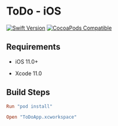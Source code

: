 
 # ToDo - iOS

[![Swift Version][swift-image]][swift-url] [![CocoaPods Compatible](https://img.shields.io/cocoapods/v/Alamofire.svg)](https://img.shields.io/cocoapods/v/Alamofire.svg)


 
## Requirements

  

- iOS 11.0+

- Xcode 11.0

  


## Build Steps

    
```ruby
Run "pod install"
```

```ruby
Open "ToDoApp.xcworkspace"
```



[swift-image]:https://img.shields.io/badge/swift-5.0-orange.svg

[swift-url]:  https://swift.org/
